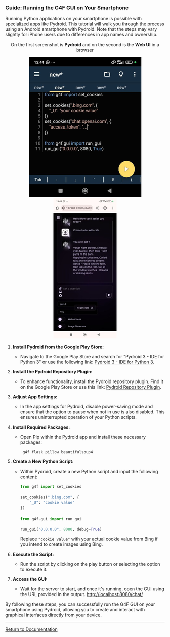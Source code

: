 ### Guide: Running the G4F GUI on Your Smartphone

Running Python applications on your smartphone is possible with specialized apps like Pydroid. This tutorial will walk you through the process using an Android smartphone with Pydroid. Note that the steps may vary slightly for iPhone users due to differences in app names and ownership.

<p align="center">
    On the first screenshot is <strong>Pydroid</strong> and on the second is the <strong>Web UI</strong> in a browser
</p>

<p align="center">
    <img src="/docs/images/phone.png" />
    <img src="/docs/images/phone2.jpeg" />
</p>

1. **Install Pydroid from the Google Play Store:**
   - Navigate to the Google Play Store and search for "Pydroid 3 - IDE for Python 3" or use the following link: [Pydroid 3 - IDE for Python 3](https://play.google.com/store/apps/details/Pydroid_3_IDE_for_Python_3).

2. **Install the Pydroid Repository Plugin:**
   - To enhance functionality, install the Pydroid repository plugin. Find it on the Google Play Store or use this link: [Pydroid Repository Plugin](https://play.google.com/store/apps/details?id=ru.iiec.pydroid3.quickinstallrepo).

3. **Adjust App Settings:**
   - In the app settings for Pydroid, disable power-saving mode and ensure that the option to pause when not in use is also disabled. This ensures uninterrupted operation of your Python scripts.

4. **Install Required Packages:**
   - Open Pip within the Pydroid app and install these necessary packages:
     ```
      g4f flask pillow beautifulsoup4
     ```

5. **Create a New Python Script:**
   - Within Pydroid, create a new Python script and input the following content:
     ```python
     from g4f import set_cookies

     set_cookies(".bing.com", {
         "_U": "cookie value"
     })

     from g4f.gui import run_gui

     run_gui("0.0.0.0", 8080, debug=True)
     ```
     Replace `"cookie value"` with your actual cookie value from Bing if you intend to create images using Bing.

6. **Execute the Script:**
   - Run the script by clicking on the play button or selecting the option to execute it.

7. **Access the GUI:**
   - Wait for the server to start, and once it's running, open the GUI using the URL provided in the output. [http://localhost:8080/chat/](http://localhost:8080/chat/)

By following these steps, you can successfully run the G4F GUI on your smartphone using Pydroid, allowing you to create and interact with graphical interfaces directly from your device.

---

[Return to Documentation](../README.md)